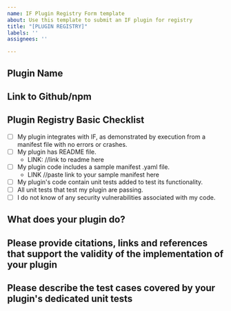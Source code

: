 ```yaml
---
name: IF Plugin Registry Form template
about: Use this template to submit an IF plugin for registry
title: "[PLUGIN REGISTRY]"
labels: ''
assignees: ''

---
```


## Plugin Name
<!--- What is the plugin name? -->

## Link to Github/npm
<!--- please provide the url for your plugin's Github repository and/or npm package page -->

## Plugin Registry Basic Checklist
- [ ] My plugin integrates with IF, as demonstrated by execution from a manifest file with no errors or crashes.
- [ ] My plugin has README file.
    - LINK: //link to readme here
- [ ] My plugin code includes a sample manifest .yaml file.
    - LINK //paste link to your sample manifest here
- [ ] My plugin's code contain unit tests added to test its functionality.
- [ ] All unit tests that test my plugin are passing.
- [ ] I do not know of any security vulnerabilities associated with my code.
  <!-- link out to any relevant disclosures, disclaimers or supporting info as necessary --> 

## What does your plugin do?
<!--- Explain in a sentence or two what the plugin does. -->

## Please provide citations, links and references that support the validity of the implementation of your plugin
<!--- I.E provide reference to sources explaining how this implementation meets the requirement described above. -->

## Please describe the test cases covered by your plugin's dedicated unit tests
<!--- include both generic test cases (input validations, exception handling etc) as well as specific ones that have to do with the unique functionality and flow of your plugin -->
